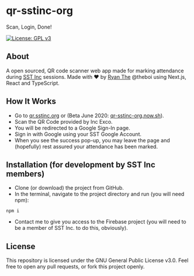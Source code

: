 # qr-sstinc-org

Scan, Login, Done!

[![License: GPL v3](https://img.shields.io/badge/License-GPLv3-blue.svg)](https://www.gnu.org/licenses/gpl-3.0)


## About

A open sourced, QR code scanner web app made for marking attendance during [SST Inc](https://www.sstinc.org/) sessions. Made with :heart: by [Ryan The](https://ryanthe.com/) @theboi using Next.js, React and TypeScript.

## How It Works

- Go to [qr.sstinc.org](https://qr.sstinc.org) or (Beta June 2020: [qr-sstinc-org.now.sh](https://qr-sstinc-org.now.sh)).
- Scan the QR Code provided by Inc Exco.
- You will be redirected to a Google Sign-In page.
- Sign in with Google using your SST Google Account.
- When you see the success pop-up, you may leave the page and (hopefully) rest assured your attendance has been marked.

## Installation (for development by SST Inc members)

- Clone (or download) the project from GitHub.
- In the terminal, navigate to the project directory and run (you will need npm):
```shell
npm i
```
- Contact me to give you access to the Firebase project (you will need to be a member of SST Inc. to do this, obviously).

## License

This repository is licensed under the GNU General Public License v3.0. Feel free to open any pull requests, or fork this project openly.
